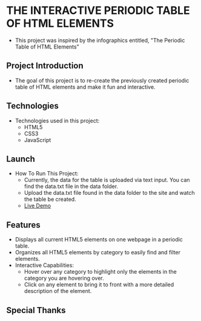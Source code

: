 # THE INTERACTIVE PERIODIC TABLE OF HTML ELEMENTS

- This project was inspired by the infographics entitled, "The Periodic Table of HTML Elements"

## Project Introduction

- The goal of this project is to re-create the previously created periodic table of HTML elements and make it fun and interactive.

## Technologies

- Technologies used in this project:
  - HTML5
  - CSS3
  - JavaScript

## Launch

- How To Run This Project:
  - Currently, the data for the table is uploaded via text input. You can find the data.txt file in the data folder.
  - Upload the data.txt file found in the data folder to the site and watch the table be created.
  - [Live Demo](https://interactive-periodic-table-of-html-elements.netlify.app/)

## Features

- Displays all current HTML5 elements on one webpage in a periodic table.
- Organizes all HTML5 elements by category to easily find and filter elements.
- Interactive Capabilities:
  - Hover over any category to highlight only the elements in the category you are hovering over.
  - Click on any element to bring it to front with a more detailed description of the element.

## Special Thanks
